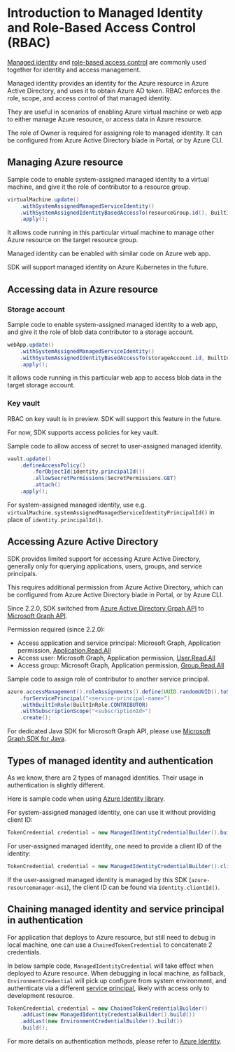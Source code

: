 # Introduction to Managed Identity and Role-Based Access Control (RBAC)

[Managed identity][managed_identity] and [role-based access control][rbac] are commonly used together for identity and access management.

Managed identity provides an identity for the Azure resource in Azure Active Directory, and uses it to obtain Azure AD token.
RBAC enforces the role, scope, and access control of that managed identity. 

They are useful in scenarios of enabling Azure virtual machine or web app to either manage Azure resource, or access data in Azure resource.

The role of Owner is required for assigning role to managed identity. It can be configured from Azure Active Directory blade in Portal, or by Azure CLI.

## Managing Azure resource

Sample code to enable system-assigned managed identity to a virtual machine, and give it the role of contributor to a resource group.
```java
virtualMachine.update()
    .withSystemAssignedManagedServiceIdentity()
    .withSystemAssignedIdentityBasedAccessTo(resourceGroup.id(), BuiltInRole.CONTRIBUTOR)
    .apply();
```

It allows code running in this particular virtual machine to manage other Azure resource on the target resource group.

Managed identity can be enabled with similar code on Azure web app.

SDK will support managed identity on Azure Kubernetes in the future.

## Accessing data in Azure resource

### Storage account

Sample code to enable system-assigned managed identity to a web app, and give it the role of blob data contributor to a storage account.
```java
webApp.update()
    .withSystemAssignedManagedServiceIdentity()
    .withSystemAssignedIdentityBasedAccessTo(storageAccount.id, BuiltInRole.STORAGE_BLOB_DATA_CONTRIBUTOR)
    .apply();
```

It allows code running in this particular web app to access blob data in the target storage account.

### Key vault

RBAC on key vault is in preview. SDK will support this feature in the future.

For now, SDK supports access policies for key vault.

Sample code to allow access of secret to user-assigned managed identity.
```java
vault.update()
    .defineAccessPolicy()
        .forObjectId(identity.principalId())
        .allowSecretPermissions(SecretPermissions.GET)
        .attach()
    .apply();
```

For system-assigned managed identity, use e.g. `virtualMachine.systemAssignedManagedServiceIdentityPrincipalId()` in place of `identity.principalId()`.

## Accessing Azure Active Directory

SDK provides limited support for accessing Azure Active Directory, generally only for querying applications, users, groups, and service principals.

This requires additional permission from Azure Active Directory, which can be configured from Azure Active Directory blade in Portal, or by Azure CLI.

Since 2.2.0, SDK switched from [Azure Active Directory Grpah API][aad_graph] to [Microsoft Graph API][microsoft_graph].

Permission required (since 2.2.0):
- Access application and service principal: Microsoft Graph, Application permission, [Application.Read.All](https://docs.microsoft.com/graph/api/application-list?view=graph-rest-1.0&tabs=http#permissions)
- Access user: Microsoft Graph, Application permission, [User.Read.All](https://docs.microsoft.com/graph/api/user-list?view=graph-rest-1.0&tabs=http#permissions)
- Access group: Microsoft Graph, Application permission, [Group.Read.All](https://docs.microsoft.com/graph/api/group-list?view=graph-rest-1.0&tabs=http#permissions)

Sample code to assign role of contributor to another service principal.
```java
azure.accessManagement().roleAssignments().define(UUID.randomUUID().toString())
    .forServicePrincipal("<service-principal-name>")
    .withBuiltInRole(BuiltInRole.CONTRIBUTOR)
    .withSubscriptionScope("<subscriptionId>")
    .create();
```

For dedicated Java SDK for Microsoft Graph API, please use [Microsoft Graph SDK for Java](https://github.com/microsoftgraph/msgraph-sdk-java).

## Types of managed identity and authentication

As we know, there are 2 types of managed identities. Their usage in authentication is slightly different.

Here is sample code when using [Azure Identity library][azure_identity].

For system-assigned managed identity, one can use it without providing client ID:
```java
TokenCredential credential = new ManagedIdentityCredentialBuilder().build();
```

For user-assigned managed identity, one need to provide a client ID of the identity:
```java
TokenCredential credential = new ManagedIdentityCredentialBuilder().clientId("<clientId>").build();
```

If the user-assigned managed identity is managed by this SDK (`azure-resourcemanager-msi`), the client ID can be found via `Identity.clientId()`.

## Chaining managed identity and service principal in authentication

For application that deploys to Azure resource, but still need to debug in local machine, one can use a `ChainedTokenCredential` to concatenate 2 credentials.

In below sample code, `ManagedIdentityCredential` will take effect when deployed to Azure resource.
When debugging in local machine, as fallback, `EnvironmentCredential` will pick up configure from system environment, and authenticate via a different [service principal][service_principal], likely with access only to development resource.
```java
TokenCredential credential = new ChainedTokenCredentialBuilder()
    .addLast(new ManagedIdentityCredentialBuilder().build())
    .addLast(new EnvironmentCredentialBuilder().build())
    .build();
```

For more details on authentication methods, please refer to [Azure Identity][azure_identity].

[managed_identity]: https://docs.microsoft.com/azure/active-directory/managed-identities-azure-resources/overview
[rbac]: https://docs.microsoft.com/azure/role-based-access-control/overview
[microsoft_graph]: https://docs.microsoft.com/graph/overview
[aad_graph]: https://docs.microsoft.com/azure/active-directory/develop/active-directory-graph-api
[service_principal]: https://docs.microsoft.com/azure/active-directory/develop/app-objects-and-service-principals
[azure_identity]: https://github.com/Azure/azure-sdk-for-java/blob/master/sdk/identity/azure-identity
